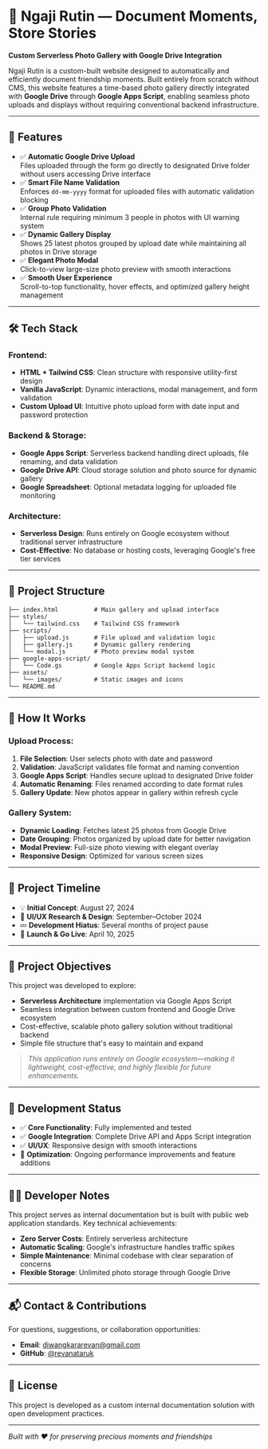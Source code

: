 # 📸 Ngaji Rutin — Document Moments, Store Stories

**Custom Serverless Photo Gallery with Google Drive Integration**

Ngaji Rutin is a custom-built website designed to automatically and efficiently document friendship moments. Built entirely from scratch without CMS, this website features a time-based photo gallery directly integrated with **Google Drive** through **Google Apps Script**, enabling seamless photo uploads and displays without requiring conventional backend infrastructure.

---

## 🌟 Features

- ✅ **Automatic Google Drive Upload**  
  Files uploaded through the form go directly to designated Drive folder without users accessing Drive interface
- ✅ **Smart File Name Validation**  
  Enforces `dd-mm-yyyy` format for uploaded files with automatic validation blocking
- ✅ **Group Photo Validation**  
  Internal rule requiring minimum 3 people in photos with UI warning system
- ✅ **Dynamic Gallery Display**  
  Shows 25 latest photos grouped by upload date while maintaining all photos in Drive storage
- ✅ **Elegant Photo Modal**  
  Click-to-view large-size photo preview with smooth interactions
- ✅ **Smooth User Experience**  
  Scroll-to-top functionality, hover effects, and optimized gallery height management

---

## 🛠️ Tech Stack

### Frontend:
- **HTML + Tailwind CSS**: Clean structure with responsive utility-first design
- **Vanilla JavaScript**: Dynamic interactions, modal management, and form validation
- **Custom Upload UI**: Intuitive photo upload form with date input and password protection

### Backend & Storage:
- **Google Apps Script**: Serverless backend handling direct uploads, file renaming, and data validation
- **Google Drive API**: Cloud storage solution and photo source for dynamic gallery
- **Google Spreadsheet**: Optional metadata logging for uploaded file monitoring

### Architecture:
- **Serverless Design**: Runs entirely on Google ecosystem without traditional server infrastructure
- **Cost-Effective**: No database or hosting costs, leveraging Google's free tier services

---

## 📁 Project Structure

```
├── index.html          # Main gallery and upload interface
├── styles/
│   └── tailwind.css    # Tailwind CSS framework
├── scripts/
│   ├── upload.js       # File upload and validation logic
│   ├── gallery.js      # Dynamic gallery rendering
│   └── modal.js        # Photo preview modal system
├── google-apps-script/
│   └── Code.gs         # Google Apps Script backend logic
├── assets/
│   └── images/         # Static images and icons
└── README.md
```

---

## 🔧 How It Works

### Upload Process:
1. **File Selection**: User selects photo with date and password
2. **Validation**: JavaScript validates file format and naming convention
3. **Google Apps Script**: Handles secure upload to designated Drive folder
4. **Automatic Renaming**: Files renamed according to date format rules
5. **Gallery Update**: New photos appear in gallery within refresh cycle

### Gallery System:
- **Dynamic Loading**: Fetches latest 25 photos from Google Drive
- **Date Grouping**: Photos organized by upload date for better navigation
- **Modal Preview**: Full-size photo viewing with elegant overlay
- **Responsive Design**: Optimized for various screen sizes

---

## 📅 Project Timeline

- 💡 **Initial Concept**: August 27, 2024
- 📐 **UI/UX Research & Design**: September–October 2024
- 💤 **Development Hiatus**: Several months of project pause
- 🚀 **Launch & Go Live**: April 10, 2025

---

## 🎯 Project Objectives

This project was developed to explore:
- **Serverless Architecture** implementation via Google Apps Script
- Seamless integration between custom frontend and Google Drive ecosystem
- Cost-effective, scalable photo gallery solution without traditional backend
- Simple file structure that's easy to maintain and expand

> *This application runs entirely on Google ecosystem—making it lightweight, cost-effective, and highly flexible for future enhancements.*

---

## 🚀 Development Status

- ✅ **Core Functionality**: Fully implemented and tested
- ✅ **Google Integration**: Complete Drive API and Apps Script integration
- ✅ **UI/UX**: Responsive design with smooth interactions
- 🔄 **Optimization**: Ongoing performance improvements and feature additions

---

## 👨‍💻 Developer Notes

This project serves as internal documentation but is built with public web application standards. Key technical achievements:

- **Zero Server Costs**: Entirely serverless architecture
- **Automatic Scaling**: Google's infrastructure handles traffic spikes
- **Simple Maintenance**: Minimal codebase with clear separation of concerns
- **Flexible Storage**: Unlimited photo storage through Google Drive

---

## 📬 Contact & Contributions

For questions, suggestions, or collaboration opportunities:

- **Email**: [diwangkararevan@gmail.com](mailto:diwangkararevan@gmail.com)
- **GitHub**: [@revanataruk](https://github.com/revanataruk)

---

## 📄 License

This project is developed as a custom internal documentation solution with open development practices.

---

*Built with ❤️ for preserving precious moments and friendships*
